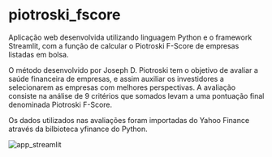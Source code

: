 # piotroski_fscore
 Aplicação web desenvolvida utilizando linguagem Python e o framework Streamlit, com a função de calcular o Piotroski F-Score de empresas listadas em bolsa.
 
O método desenvolvido por Joseph D. Piotroski tem o objetivo de avaliar a saúde financeira de empresas, e assim auxiliar os investidores a selecionarem as empresas com melhores perspectivas. A avaliação consiste na análise de 9 critérios que somados levam a uma pontuação final denominada Piotroski F-Score.

Os dados utilizados nas avaliações foram importadas do Yahoo Finance através da bilbioteca yfinance do Python.

 ![app_streamlit](https://user-images.githubusercontent.com/108688069/177235784-39f31c1e-93c6-4002-b255-2684bf03b7a4.png)

